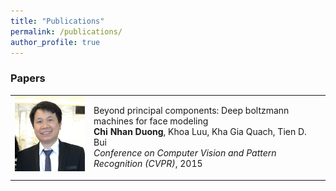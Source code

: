 ```yaml
---
title: "Publications"
permalink: /publications/
author_profile: true
---
```


### Papers

<table width="900" align="center">
        <td width="25%" valign="top"><img src="/images/dcnhan.png" alt="game" width="150" height="120" style="border-style: none">
        <td width="75%" valign="top">
          <p><heading>Beyond principal components: Deep boltzmann machines for face modeling</heading><br>
          <strong> Chi Nhan Duong</strong>, Khoa Luu, Kha Gia Quach, Tien D. Bui<br>
          <em>Conference on Computer Vision and Pattern Recognition (CVPR)</em>, 2015<br>
	
